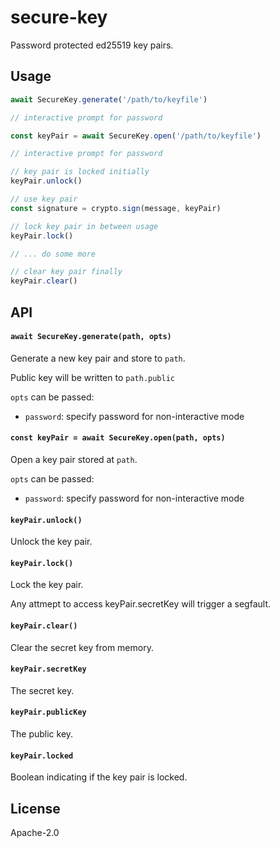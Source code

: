 # secure-key

Password protected ed25519 key pairs.

## Usage

```js
await SecureKey.generate('/path/to/keyfile')

// interactive prompt for password
```

```js
const keyPair = await SecureKey.open('/path/to/keyfile')

// interactive prompt for password

// key pair is locked initially  
keyPair.unlock()

// use key pair  
const signature = crypto.sign(message, keyPair)

// lock key pair in between usage
keyPair.lock()

// ... do some more

// clear key pair finally
keyPair.clear()
```

## API

#### `await SecureKey.generate(path, opts)`

Generate a new key pair and store to `path`.

Public key will be written to `path.public`

`opts` can be passed:
- `password`: specify password for non-interactive mode

#### `const keyPair = await SecureKey.open(path, opts)`

Open a key pair stored at `path`.

`opts` can be passed:
- `password`: specify password for non-interactive mode

#### `keyPair.unlock()`

Unlock the key pair.

#### `keyPair.lock()`

Lock the key pair.

Any attmept to access keyPair.secretKey will trigger a segfault.

#### `keyPair.clear()`

Clear the secret key from memory.

#### `keyPair.secretKey`

The secret key.

#### `keyPair.publicKey`

The public key.

#### `keyPair.locked`

Boolean indicating if the key pair is locked.

## License

Apache-2.0
